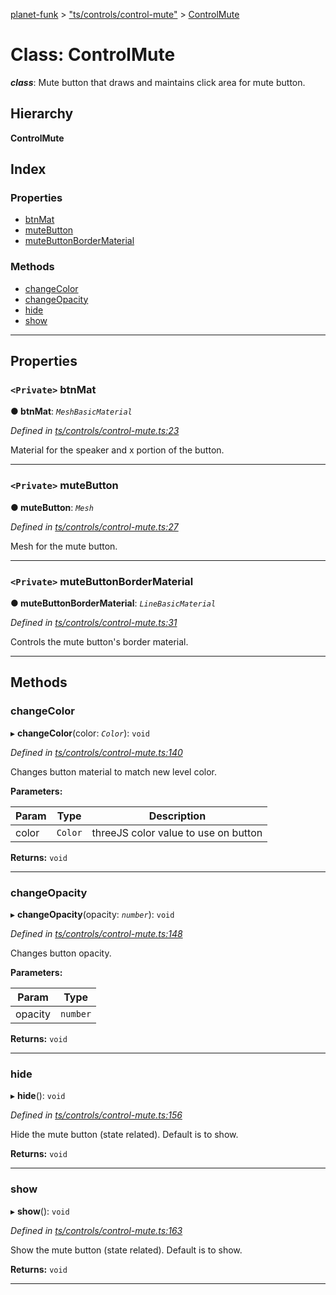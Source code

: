 [planet-funk](../README.md) > ["ts/controls/control-mute"](../modules/_ts_controls_control_mute_.md) > [ControlMute](../classes/_ts_controls_control_mute_.controlmute.md)

# Class: ControlMute

*__class__*: Mute button that draws and maintains click area for mute button.

## Hierarchy

**ControlMute**

## Index

### Properties

* [btnMat](_ts_controls_control_mute_.controlmute.md#btnmat)
* [muteButton](_ts_controls_control_mute_.controlmute.md#mutebutton)
* [muteButtonBorderMaterial](_ts_controls_control_mute_.controlmute.md#mutebuttonbordermaterial)

### Methods

* [changeColor](_ts_controls_control_mute_.controlmute.md#changecolor)
* [changeOpacity](_ts_controls_control_mute_.controlmute.md#changeopacity)
* [hide](_ts_controls_control_mute_.controlmute.md#hide)
* [show](_ts_controls_control_mute_.controlmute.md#show)

---

## Properties

<a id="btnmat"></a>

### `<Private>` btnMat

**● btnMat**: *`MeshBasicMaterial`*

*Defined in [ts/controls/control-mute.ts:23](https://github.com/WilliamRADFunk/planet-funk/blob/0842c14/src/ts/controls/control-mute.ts#L23)*

Material for the speaker and x portion of the button.

___
<a id="mutebutton"></a>

### `<Private>` muteButton

**● muteButton**: *`Mesh`*

*Defined in [ts/controls/control-mute.ts:27](https://github.com/WilliamRADFunk/planet-funk/blob/0842c14/src/ts/controls/control-mute.ts#L27)*

Mesh for the mute button.

___
<a id="mutebuttonbordermaterial"></a>

### `<Private>` muteButtonBorderMaterial

**● muteButtonBorderMaterial**: *`LineBasicMaterial`*

*Defined in [ts/controls/control-mute.ts:31](https://github.com/WilliamRADFunk/planet-funk/blob/0842c14/src/ts/controls/control-mute.ts#L31)*

Controls the mute button's border material.

___

## Methods

<a id="changecolor"></a>

###  changeColor

▸ **changeColor**(color: *`Color`*): `void`

*Defined in [ts/controls/control-mute.ts:140](https://github.com/WilliamRADFunk/planet-funk/blob/0842c14/src/ts/controls/control-mute.ts#L140)*

Changes button material to match new level color.

**Parameters:**

| Param | Type | Description |
| ------ | ------ | ------ |
| color | `Color` |  threeJS color value to use on button |

**Returns:** `void`

___
<a id="changeopacity"></a>

###  changeOpacity

▸ **changeOpacity**(opacity: *`number`*): `void`

*Defined in [ts/controls/control-mute.ts:148](https://github.com/WilliamRADFunk/planet-funk/blob/0842c14/src/ts/controls/control-mute.ts#L148)*

Changes button opacity.

**Parameters:**

| Param | Type |
| ------ | ------ |
| opacity | `number` |

**Returns:** `void`

___
<a id="hide"></a>

###  hide

▸ **hide**(): `void`

*Defined in [ts/controls/control-mute.ts:156](https://github.com/WilliamRADFunk/planet-funk/blob/0842c14/src/ts/controls/control-mute.ts#L156)*

Hide the mute button (state related). Default is to show.

**Returns:** `void`

___
<a id="show"></a>

###  show

▸ **show**(): `void`

*Defined in [ts/controls/control-mute.ts:163](https://github.com/WilliamRADFunk/planet-funk/blob/0842c14/src/ts/controls/control-mute.ts#L163)*

Show the mute button (state related). Default is to show.

**Returns:** `void`

___

